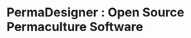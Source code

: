PermaDesigner : Open Source Permaculture Software
=================================================
